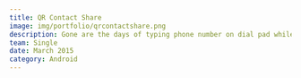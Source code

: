 ```yaml
---
title: QR Contact Share
image: img/portfolio/qrcontactshare.png
description: Gone are the days of typing phone number on dial pad while looking at a friends phone. With QR Contact Share this will become a memory of the past. No Bluetooth. No WiFi. Share a contact with Display. Select a contact to generate its QR code and scan it from another Phone to automatically add it to contact list. The source code can be found <a href="https://github.com/ShikherVerma/QRContactShare">here</a>. This project uses ZBar Library.
team: Single
date: March 2015
category: Android
---
```

